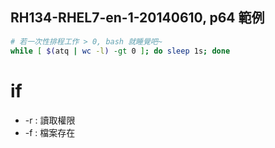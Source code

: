 
## RH134-RHEL7-en-1-20140610, p64 範例

```sh
# 若一次性排程工作 > 0, bash 就睡覺吧~
while [ $(atq | wc -l) -gt 0 ]; do sleep 1s; done
```



# if

* -r : 讀取權限
* -f : 檔案存在
